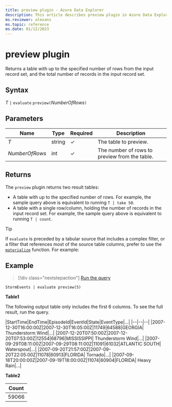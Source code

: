 ```yaml
---
title: preview plugin - Azure Data Explorer
description: This article describes preview plugin in Azure Data Explorer.
ms.reviewer: alexans
ms.topic: reference
ms.date: 01/12/2023
---
```

# preview plugin

Returns a table with up to the specified number of rows from the input record set, and the total number of records in the input record set.

## Syntax

*T* `|` `evaluate` `preview(`*NumberOfRows*`)`

## Parameters

| Name | Type | Required | Description |
|--|--|--|--|
|*T*|string|&check;|The table to preview.|
|*NumberOfRows*| int| &check; | The number of rows to preview from the table.|

## Returns

The `preview` plugin returns two result tables:

* A table with up to the specified number of rows.
  For example, the sample query above is equivalent to running `T | take 50`.
* A table with a single row/column, holding the number of records in the
  input record set.
  For example, the sample query above is equivalent to running `T | count`.

> [!TIP]
> If `evaluate` is preceded by a tabular source that includes a complex filter, or a filter that references most of the source table columns, prefer to use the [`materialize`](materializefunction.md) function. For example:

## Example

> [!div class="nextstepaction"]
> <a href="https://dataexplorer.azure.com/clusters/help/databases/Samples?query=H4sIAAAAAAAAAwsuyS/KdS1LzSspVqhRSC1LzClNLElVKChKLctMLdcw1QQA4xlbCCEAAAA=" target="_blank">Run the query</a>

```kusto
StormEvents | evaluate preview(5)
```

**Table1**

The following output table only includes the first 6 columns. To see the full result, run the query.

|StartTime|EndTime|EpisodeId|EventId|State|EventType|...|
|--|--|--|
|2007-12-30T16:00:00Z|2007-12-30T16:05:00Z|11749|64588|GEORGIA| Thunderstorm Wind|...|
|2007-12-20T07:50:00Z|2007-12-20T07:53:00Z|12554|68796|MISSISSIPPI| Thunderstorm Wind|...|
|2007-09-29T08:11:00Z|2007-09-29T08:11:00Z|11091|61032|ATLANTIC SOUTH| Waterspout|...|
|2007-09-20T21:57:00Z|2007-09-20T22:05:00Z|11078|60913|FLORIDA| Tornado|...|
|2007-09-18T20:00:00Z|2007-09-19T18:00:00Z|11074|60904|FLORIDA| Heavy Rain|...|

**Table2**

|Count|
|--|
|59066|
